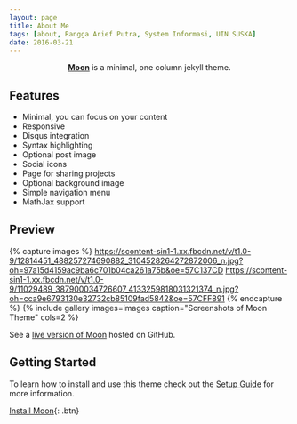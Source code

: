 ```yaml
---
layout: page
title: About Me
tags: [about, Rangga Arief Putra, System Informasi, UIN SUSKA]
date: 2016-03-21
---
```

    
<center><a href="http://taylantatli.github.io/Moon"><b>Moon</b></a> is a minimal, one column jekyll theme.</center>

## Features
* Minimal, you can focus on your content
* Responsive
* Disqus integration
* Syntax highlighting
* Optional post image
* Social icons
* Page for sharing projects
* Optional background image
* Simple navigation menu
* MathJax support

## Preview

{% capture images %}
    https://scontent-sin1-1.xx.fbcdn.net/v/t1.0-9/12814451_488257274690882_3104528264272872006_n.jpg?oh=97a15d4159ac9ba6c701b04ca261a75b&oe=57C137CD
    https://scontent-sin1-1.xx.fbcdn.net/v/t1.0-9/11029489_387900034726607_4133259818031321374_n.jpg?oh=cca9e6793130e32732cb85109fad5842&oe=57CFF891
{% endcapture %}
{% include gallery images=images caption="Screenshots of Moon Theme" cols=2 %}

See a [live version of Moon](http://taylantatli.github.io/Moon) hosted on GitHub.

## Getting Started

To learn how to install and use this theme check out the [Setup Guide](http://taylantatli.me/Moon/moon-theme/) for more information.
      
[Install Moon](https://github.com/TaylanTatli/Moon){: .btn}
